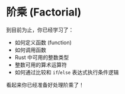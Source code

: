 # 阶乘 (Factorial)

到目前为止，你已经学习了：

- 如何定义函数 (function)
- 如何调用函数
- Rust 中可用的整数类型
- 整数可用的算术运算符
- 如何通过比较和 `if`/`else` 表达式执行条件逻辑

看起来你已经准备好处理阶乘了！
